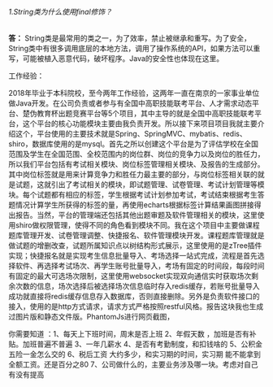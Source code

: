 ###### 1.String类为什么使用final修饰？

**答：** String类是最常用的类之一，为了效率，禁止被继承和重写。为了安全，String类中有很多调用底层的本地方法，调用了操作系统的API，如果方法可以重写，可能被植入恶意代码，破坏程序。Java的安全性也体现在这里。

工作经验：

2018年毕业于本科院校，至今两年工作经验，这两年一直在南京的一家事业单位做Java开发。在公司负责或者参与有全国中高职技能联考平台、人才需求动态平台、楚伪教育杯出题竞赛平台等5个项目，其中主导的就是全国中高职技能联考平台，这个平台的核心功能模块主要由我负责开发。所以接下来项目项目我就主要介绍这个，平台使用的主要技术就是Spring、SpringMVC、mybatis、redis、shiro，数据库使用的是mysql。首先之所以创建这个平台是为了评估学校在全国范围及学生在全国范围、全校范围内的岗位群、岗位的竞争力以及岗位的胜任力，所以我们平台包括有考试相关模块、岗位标签管理相关模块、及报告的生成部分。其中岗位标签就是用来计算竞争力和胜任力最主要的部分，与岗位标签相关联的就是试题，这就引出了考试相关的模块，即试题管理、试卷管理、考试计划管理等模块。每个试题都有相应的标签，学生根据考试计划参加考试，考试结束根据考生答题情况计算学生所获得的标签的量，再使用echarts根据标签计算结果画图拼接得出报告。当然，平台的管理端还包括其他出题审题及软件管理相关的模块，这里使用shiro做权限管理，使得不同的角色看到模块不同。我在这个项目中主要做课程题库管理开发、试卷管理调整、快捷报名、软件管理模块开发。课程题库管理就是做试题的增删改查，试题所属知识点以树结构形式展示，这里使用的是zTree插件实现；快捷报名就是实现考生信息批量导入、考场选择一站式完成，流程是首先选择软件、再选择考试场次、再学生账号批量导入，考场有固定的时间段，每段时间有固定的最大可选场次限制，这里使用websocket实现双向通信实时获取场次剩余次数的信息，场次选择后被选择场次信息临时存入redis缓存，若账号批量导入成功就直接将redis缓存信息存入数据库，否则直接删除。另外是负责软件接口的接入，使用的是http方式请求，请求方式严格按照restful风格。报告这块我也生成过图片版和静态文件版。PhantomJs进行网页截图，



你需要知道 ：1、每天上下班时间，周末是否上班
2、年假天数 ，加班是否有补贴。加班普遍不普遍
3、一年几薪水
4、是否有考勤制度，和扣钱啥的
5、公积金五险一金怎么交的
6、税后工资 大约多少，和实习期的时间，实习期 能不能拿到全额工资。还是百分之80
7、公司做什么的，主要业务涉及哪一块。考虑对自己有没有提高

